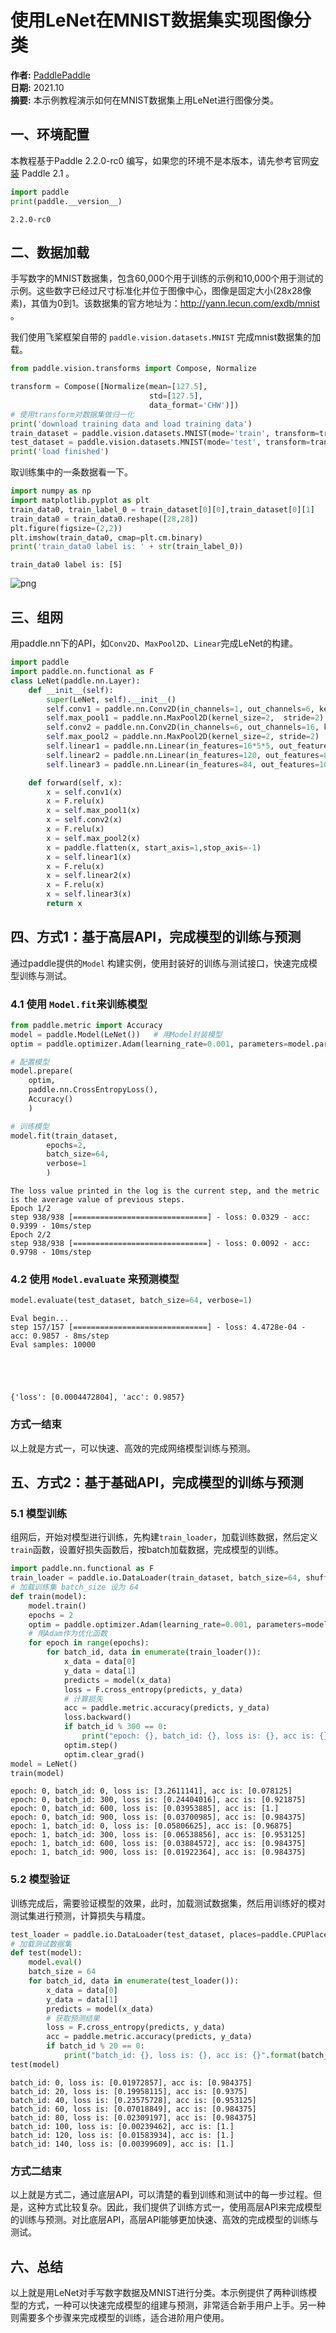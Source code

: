 # 使用LeNet在MNIST数据集实现图像分类

**作者:** [PaddlePaddle](https://github.com/PaddlePaddle) <br>
**日期:** 2021.10 <br>
**摘要:** 本示例教程演示如何在MNIST数据集上用LeNet进行图像分类。

## 一、环境配置

本教程基于Paddle 2.2.0-rc0 编写，如果您的环境不是本版本，请先参考官网[安装](https://www.paddlepaddle.org.cn/install/quick) Paddle 2.1 。


```python
import paddle
print(paddle.__version__)
```

    2.2.0-rc0


## 二、数据加载
手写数字的MNIST数据集，包含60,000个用于训练的示例和10,000个用于测试的示例。这些数字已经过尺寸标准化并位于图像中心，图像是固定大小(28x28像素)，其值为0到1。该数据集的官方地址为：http://yann.lecun.com/exdb/mnist 。

我们使用飞桨框架自带的 ``paddle.vision.datasets.MNIST`` 完成mnist数据集的加载。


```python
from paddle.vision.transforms import Compose, Normalize

transform = Compose([Normalize(mean=[127.5],
                               std=[127.5],
                               data_format='CHW')])
# 使用transform对数据集做归一化
print('download training data and load training data')
train_dataset = paddle.vision.datasets.MNIST(mode='train', transform=transform)
test_dataset = paddle.vision.datasets.MNIST(mode='test', transform=transform)
print('load finished')
```

取训练集中的一条数据看一下。


```python
import numpy as np
import matplotlib.pyplot as plt
train_data0, train_label_0 = train_dataset[0][0],train_dataset[0][1]
train_data0 = train_data0.reshape([28,28])
plt.figure(figsize=(2,2))
plt.imshow(train_data0, cmap=plt.cm.binary)
print('train_data0 label is: ' + str(train_label_0))
```

    train_data0 label is: [5]



![png](output_6_1.png)


## 三、组网
用paddle.nn下的API，如`Conv2D`、`MaxPool2D`、`Linear`完成LeNet的构建。


```python
import paddle
import paddle.nn.functional as F
class LeNet(paddle.nn.Layer):
    def __init__(self):
        super(LeNet, self).__init__()
        self.conv1 = paddle.nn.Conv2D(in_channels=1, out_channels=6, kernel_size=5, stride=1, padding=2)
        self.max_pool1 = paddle.nn.MaxPool2D(kernel_size=2,  stride=2)
        self.conv2 = paddle.nn.Conv2D(in_channels=6, out_channels=16, kernel_size=5, stride=1)
        self.max_pool2 = paddle.nn.MaxPool2D(kernel_size=2, stride=2)
        self.linear1 = paddle.nn.Linear(in_features=16*5*5, out_features=120)
        self.linear2 = paddle.nn.Linear(in_features=120, out_features=84)
        self.linear3 = paddle.nn.Linear(in_features=84, out_features=10)

    def forward(self, x):
        x = self.conv1(x)
        x = F.relu(x)
        x = self.max_pool1(x)
        x = self.conv2(x)
        x = F.relu(x)
        x = self.max_pool2(x)
        x = paddle.flatten(x, start_axis=1,stop_axis=-1)
        x = self.linear1(x)
        x = F.relu(x)
        x = self.linear2(x)
        x = F.relu(x)
        x = self.linear3(x)
        return x
```

## 四、方式1：基于高层API，完成模型的训练与预测
通过paddle提供的`Model` 构建实例，使用封装好的训练与测试接口，快速完成模型训练与测试。

### 4.1 使用 `Model.fit`来训练模型


```python
from paddle.metric import Accuracy
model = paddle.Model(LeNet())   # 用Model封装模型
optim = paddle.optimizer.Adam(learning_rate=0.001, parameters=model.parameters())

# 配置模型
model.prepare(
    optim,
    paddle.nn.CrossEntropyLoss(),
    Accuracy()
    )
```


```python
# 训练模型
model.fit(train_dataset,
        epochs=2,
        batch_size=64,
        verbose=1
        )
```

    The loss value printed in the log is the current step, and the metric is the average value of previous steps.
    Epoch 1/2
    step 938/938 [==============================] - loss: 0.0329 - acc: 0.9399 - 10ms/step         
    Epoch 2/2
    step 938/938 [==============================] - loss: 0.0092 - acc: 0.9798 - 10ms/step        


### 4.2 使用 `Model.evaluate` 来预测模型


```python
model.evaluate(test_dataset, batch_size=64, verbose=1)
```

    Eval begin...
    step 157/157 [==============================] - loss: 4.4728e-04 - acc: 0.9857 - 8ms/step        
    Eval samples: 10000





    {'loss': [0.0004472804], 'acc': 0.9857}



### 方式一结束
以上就是方式一，可以快速、高效的完成网络模型训练与预测。

## 五、方式2：基于基础API，完成模型的训练与预测
### 5.1 模型训练
组网后，开始对模型进行训练，先构建`train_loader`，加载训练数据，然后定义`train`函数，设置好损失函数后，按batch加载数据，完成模型的训练。


```python
import paddle.nn.functional as F
train_loader = paddle.io.DataLoader(train_dataset, batch_size=64, shuffle=True)
# 加载训练集 batch_size 设为 64
def train(model):
    model.train()
    epochs = 2
    optim = paddle.optimizer.Adam(learning_rate=0.001, parameters=model.parameters())
    # 用Adam作为优化函数
    for epoch in range(epochs):
        for batch_id, data in enumerate(train_loader()):
            x_data = data[0]
            y_data = data[1]
            predicts = model(x_data)
            loss = F.cross_entropy(predicts, y_data)
            # 计算损失
            acc = paddle.metric.accuracy(predicts, y_data)
            loss.backward()
            if batch_id % 300 == 0:
                print("epoch: {}, batch_id: {}, loss is: {}, acc is: {}".format(epoch, batch_id, loss.numpy(), acc.numpy()))
            optim.step()
            optim.clear_grad()
model = LeNet()
train(model)
```

    epoch: 0, batch_id: 0, loss is: [3.2611141], acc is: [0.078125]
    epoch: 0, batch_id: 300, loss is: [0.24404016], acc is: [0.921875]
    epoch: 0, batch_id: 600, loss is: [0.03953885], acc is: [1.]
    epoch: 0, batch_id: 900, loss is: [0.03700985], acc is: [0.984375]
    epoch: 1, batch_id: 0, loss is: [0.05806625], acc is: [0.96875]
    epoch: 1, batch_id: 300, loss is: [0.06538856], acc is: [0.953125]
    epoch: 1, batch_id: 600, loss is: [0.03884572], acc is: [0.984375]
    epoch: 1, batch_id: 900, loss is: [0.01922364], acc is: [0.984375]


### 5.2 模型验证
训练完成后，需要验证模型的效果，此时，加载测试数据集，然后用训练好的模对测试集进行预测，计算损失与精度。


```python
test_loader = paddle.io.DataLoader(test_dataset, places=paddle.CPUPlace(), batch_size=64)
# 加载测试数据集
def test(model):
    model.eval()
    batch_size = 64
    for batch_id, data in enumerate(test_loader()):
        x_data = data[0]
        y_data = data[1]
        predicts = model(x_data)
        # 获取预测结果
        loss = F.cross_entropy(predicts, y_data)
        acc = paddle.metric.accuracy(predicts, y_data)
        if batch_id % 20 == 0:
            print("batch_id: {}, loss is: {}, acc is: {}".format(batch_id, loss.numpy(), acc.numpy()))
test(model)
```

    batch_id: 0, loss is: [0.01972857], acc is: [0.984375]
    batch_id: 20, loss is: [0.19958115], acc is: [0.9375]
    batch_id: 40, loss is: [0.23575728], acc is: [0.953125]
    batch_id: 60, loss is: [0.07018849], acc is: [0.984375]
    batch_id: 80, loss is: [0.02309197], acc is: [0.984375]
    batch_id: 100, loss is: [0.00239462], acc is: [1.]
    batch_id: 120, loss is: [0.01583934], acc is: [1.]
    batch_id: 140, loss is: [0.00399609], acc is: [1.]


### 方式二结束
以上就是方式二，通过底层API，可以清楚的看到训练和测试中的每一步过程。但是，这种方式比较复杂。因此，我们提供了训练方式一，使用高层API来完成模型的训练与预测。对比底层API，高层API能够更加快速、高效的完成模型的训练与测试。

## 六、总结


以上就是用LeNet对手写数字数据及MNIST进行分类。本示例提供了两种训练模型的方式，一种可以快速完成模型的组建与预测，非常适合新手用户上手。另一种则需要多个步骤来完成模型的训练，适合进阶用户使用。

